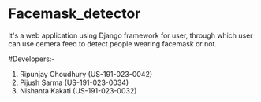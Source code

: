 # Facemask_detector
It's  a web application using Django framework for user, through which user can  use cemera feed to detect people wearing facemask or not.

#Developers:-
1. Ripunjay Choudhury (US-191-023-0042)
2. Pijush Sarma (US-191-023-0034)
3. Nishanta Kakati (US-191-023-0032)

